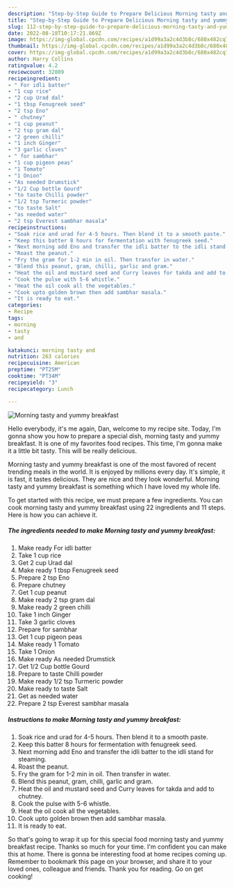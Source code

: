 ```yaml
---
description: "Step-by-Step Guide to Prepare Delicious Morning tasty and yummy breakfast"
title: "Step-by-Step Guide to Prepare Delicious Morning tasty and yummy breakfast"
slug: 112-step-by-step-guide-to-prepare-delicious-morning-tasty-and-yummy-breakfast
date: 2022-08-18T10:17:21.869Z
image: https://img-global.cpcdn.com/recipes/a1d99a3a2c4d3b8c/680x482cq70/morning-tasty-and-yummy-breakfast-recipe-main-photo.jpg
thumbnail: https://img-global.cpcdn.com/recipes/a1d99a3a2c4d3b8c/680x482cq70/morning-tasty-and-yummy-breakfast-recipe-main-photo.jpg
cover: https://img-global.cpcdn.com/recipes/a1d99a3a2c4d3b8c/680x482cq70/morning-tasty-and-yummy-breakfast-recipe-main-photo.jpg
author: Harry Collins
ratingvalue: 4.2
reviewcount: 32809
recipeingredient:
- " For idli batter"
- "1 cup rice"
- "2 cup Urad dal"
- "1 tbsp Fenugreek seed"
- "2 tsp Eno"
- " chutney"
- "1 cup peanut"
- "2 tsp gram dal"
- "2 green chilli"
- "1 inch Ginger"
- "3 garlic cloves"
- " for sambhar"
- "1 cup pigeon peas"
- "1 Tomato"
- "1 Onion"
- "As needed Drumstick"
- "1/2 Cup bottle Gourd"
- "to taste Chilli powder"
- "1/2 tsp Turmeric powder"
- "to taste Salt"
- "as needed water"
- "2 tsp Everest sambhar masala"
recipeinstructions:
- "Soak rice and urad for 4-5 hours. Then blend it to a smooth paste."
- "Keep this batter 8 hours for fermentation with fenugreek seed."
- "Next morning add Eno and transfer the idli batter to the idli stand for steaming."
- "Roast the peanut."
- "Fry the gram for 1-2 min in oil. Then transfer in water."
- "Blend this peanut, gram, chilli, garlic and gram."
- "Heat the oil and mustard seed and Curry leaves for takda and add to chutney."
- "Cook the pulse with 5-6 whistle."
- "Heat the oil cook all the vegetables."
- "Cook upto golden brown then add sambhar masala."
- "It is ready to eat."
categories:
- Recipe
tags:
- morning
- tasty
- and

katakunci: morning tasty and 
nutrition: 263 calories
recipecuisine: American
preptime: "PT25M"
cooktime: "PT34M"
recipeyield: "3"
recipecategory: Lunch

---
```



![Morning tasty and yummy breakfast](https://img-global.cpcdn.com/recipes/a1d99a3a2c4d3b8c/680x482cq70/morning-tasty-and-yummy-breakfast-recipe-main-photo.jpg)

Hello everybody, it's me again, Dan, welcome to my recipe site. Today, I'm gonna show you how to prepare a special dish, morning tasty and yummy breakfast. It is one of my favorites food recipes. This time, I'm gonna make it a little bit tasty. This will be really delicious.

Morning tasty and yummy breakfast is one of the most favored of recent trending meals in the world. It is enjoyed by millions every day. It's simple, it is fast, it tastes delicious. They are nice and they look wonderful. Morning tasty and yummy breakfast is something which I have loved my whole life.




To get started with this recipe, we must prepare a few ingredients. You can cook morning tasty and yummy breakfast using 22 ingredients and 11 steps. Here is how you can achieve it.

<!--inarticleads1-->

##### The ingredients needed to make Morning tasty and yummy breakfast:

1. Make ready  For idli batter
1. Take 1 cup rice
1. Get 2 cup Urad dal
1. Make ready 1 tbsp Fenugreek seed
1. Prepare 2 tsp Eno
1. Prepare  chutney
1. Get 1 cup peanut
1. Make ready 2 tsp gram dal
1. Make ready 2 green chilli
1. Take 1 inch Ginger
1. Take 3 garlic cloves
1. Prepare  for sambhar
1. Get 1 cup pigeon peas
1. Make ready 1 Tomato
1. Take 1 Onion
1. Make ready As needed Drumstick
1. Get 1/2 Cup bottle Gourd
1. Prepare to taste Chilli powder
1. Make ready 1/2 tsp Turmeric powder
1. Make ready to taste Salt
1. Get as needed water
1. Prepare 2 tsp Everest sambhar masala




<!--inarticleads2-->

##### Instructions to make Morning tasty and yummy breakfast:

1. Soak rice and urad for 4-5 hours. Then blend it to a smooth paste.
1. Keep this batter 8 hours for fermentation with fenugreek seed.
1. Next morning add Eno and transfer the idli batter to the idli stand for steaming.
1. Roast the peanut.
1. Fry the gram for 1-2 min in oil. Then transfer in water.
1. Blend this peanut, gram, chilli, garlic and gram.
1. Heat the oil and mustard seed and Curry leaves for takda and add to chutney.
1. Cook the pulse with 5-6 whistle.
1. Heat the oil cook all the vegetables.
1. Cook upto golden brown then add sambhar masala.
1. It is ready to eat.




So that's going to wrap it up for this special food morning tasty and yummy breakfast recipe. Thanks so much for your time. I'm confident you can make this at home. There is gonna be interesting food at home recipes coming up. Remember to bookmark this page on your browser, and share it to your loved ones, colleague and friends. Thank you for reading. Go on get cooking!
